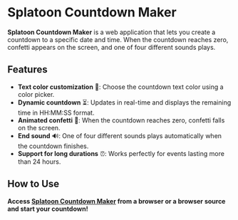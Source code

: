 # Splatoon Countdown Maker  

**Splatoon Countdown Maker** is a web application that lets you create a countdown to a specific date and time. When the countdown reaches zero, confetti appears on the screen, and one of four different sounds plays.  

## Features  

- **Text color customization** 🎨: Choose the countdown text color using a color picker.  
- **Dynamic countdown** ⏳: Updates in real-time and displays the remaining time in HH:MM:SS format.  
- **Animated confetti** 🎉: When the countdown reaches zero, confetti falls on the screen.  
- **End sound** 🔊: One of four different sounds plays automatically when the countdown finishes.  
- **Support for long durations** ⏰: Works perfectly for events lasting more than 24 hours.  

## How to Use  

**Access [Splatoon Countdown Maker](https://lexouilletm.github.io/splatoon-countdown-maker/) from a browser or a browser source and start your countdown!**
